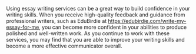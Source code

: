 Using essay writing services can be a great way to build confidence in your writing skills. When you receive high-quality feedback and guidance from professional writers, such as EduBirdie at https://edubirdie.com/write-my-essay-for-me, you can become more confident in your abilities to produce polished and well-written work. As you continue to work with these services, you may find that you are able to improve your writing skills and become a more effective communicator overall.
